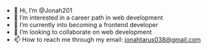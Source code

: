- 👋 Hi, I’m @Jonah201
- 👀 I’m interested in a career path in web development 
- 🌱 I’m currently into becoming a frontend developer
- 💞️ I’m looking to collaborate on  web development 
- 📫 How to reach me through my email: jonahtarus038@gmail.com

<!---
Jonah201/Jonah201 is a ✨ special ✨ repository because its `README.md` (this file) appears on your GitHub profile.
You can click the Preview link to take a look at your changes.
--->
